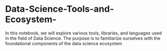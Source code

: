 # Data-Science-Tools-and-Ecosystem-
In this notebook, we will explore various tools, libraries, and languages used in the field of Data Science. The purpose is to familiarize ourselves with the foundational components of the data science ecosystem
